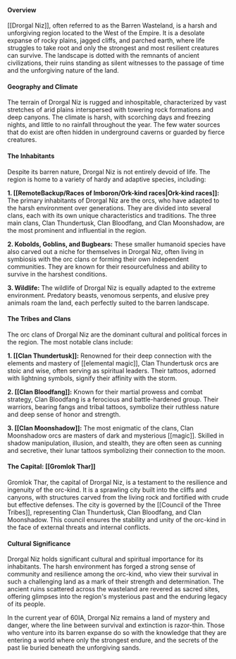#### Overview

[[Drorgal Niz]], often referred to as the Barren Wasteland, is a harsh and unforgiving region located to the West of the Empire. It is a desolate expanse of rocky plains, jagged cliffs, and parched earth, where life struggles to take root and only the strongest and most resilient creatures can survive. The landscape is dotted with the remnants of ancient civilizations, their ruins standing as silent witnesses to the passage of time and the unforgiving nature of the land.

#### Geography and Climate

The terrain of Drorgal Niz is rugged and inhospitable, characterized by vast stretches of arid plains interspersed with towering rock formations and deep canyons. The climate is harsh, with scorching days and freezing nights, and little to no rainfall throughout the year. The few water sources that do exist are often hidden in underground caverns or guarded by fierce creatures.

#### The Inhabitants

Despite its barren nature, Drorgal Niz is not entirely devoid of life. The region is home to a variety of hardy and adaptive species, including:

**1. [[RemoteBackup/Races of Imboron/Ork-kind races|Ork-kind races]]:** The primary inhabitants of Drorgal Niz are the orcs, who have adapted to the harsh environment over generations. They are divided into several clans, each with its own unique characteristics and traditions. The three main clans, Clan Thundertusk, Clan Bloodfang, and Clan Moonshadow, are the most prominent and influential in the region.

**2. Kobolds, Goblins, and Bugbears:** These smaller humanoid species have also carved out a niche for themselves in Drorgal Niz, often living in symbiosis with the orc clans or forming their own independent communities. They are known for their resourcefulness and ability to survive in the harshest conditions.

**3. Wildlife:** The wildlife of Drorgal Niz is equally adapted to the extreme environment. Predatory beasts, venomous serpents, and elusive prey animals roam the land, each perfectly suited to the barren landscape.

#### The Tribes and Clans

The orc clans of Drorgal Niz are the dominant cultural and political forces in the region. The most notable clans include:

**1. [[Clan Thundertusk]]:** Renowned for their deep connection with the elements and mastery of [[elemental magic]], Clan Thundertusk orcs are stoic and wise, often serving as spiritual leaders. Their tattoos, adorned with lightning symbols, signify their affinity with the storm.

**2. [[Clan Bloodfang]]:** Known for their martial prowess and combat strategy, Clan Bloodfang is a ferocious and battle-hardened group. Their warriors, bearing fangs and tribal tattoos, symbolize their ruthless nature and deep sense of honor and strength.

**3. [[Clan Moonshadow]]:** The most enigmatic of the clans, Clan Moonshadow orcs are masters of dark and mysterious [[magic]]. Skilled in shadow manipulation, illusion, and stealth, they are often seen as cunning and secretive, their lunar tattoos symbolizing their connection to the moon.

#### The Capital: [[Gromlok Thar]]

Gromlok Thar, the capital of Drorgal Niz, is a testament to the resilience and ingenuity of the orc-kind. It is a sprawling city built into the cliffs and canyons, with structures carved from the living rock and fortified with crude but effective defenses. The city is governed by the [[Council of the Three Tribes]], representing Clan Thundertusk, Clan Bloodfang, and Clan Moonshadow. This council ensures the stability and unity of the orc-kind in the face of external threats and internal conflicts.

#### Cultural Significance

Drorgal Niz holds significant cultural and spiritual importance for its inhabitants. The harsh environment has forged a strong sense of community and resilience among the orc-kind, who view their survival in such a challenging land as a mark of their strength and determination. The ancient ruins scattered across the wasteland are revered as sacred sites, offering glimpses into the region's mysterious past and the enduring legacy of its people.

In the current year of 60IA, Drorgal Niz remains a land of mystery and danger, where the line between survival and extinction is razor-thin. Those who venture into its barren expanse do so with the knowledge that they are entering a world where only the strongest endure, and the secrets of the past lie buried beneath the unforgiving sands.